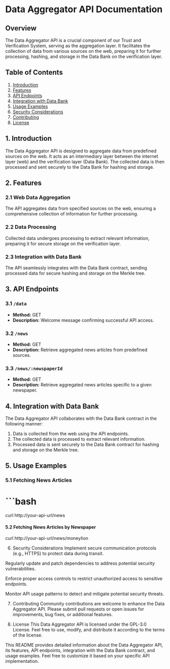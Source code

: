 # Data Aggregator API Documentation

## Overview

The Data Aggregator API is a crucial component of our Trust and Verification System, serving as the aggregation layer. It facilitates the collection of data from various sources on the web, preparing it for further processing, hashing, and storage in the Data Bank on the verification layer.

## Table of Contents

1. [Introduction](#introduction)
2. [Features](#features)
3. [API Endpoints](#api-endpoints)
4. [Integration with Data Bank](#integration-with-data-bank)
5. [Usage Examples](#usage-examples)
6. [Security Considerations](#security-considerations)
7. [Contributing](#contributing)
8. [License](#license)

## 1. Introduction

The Data Aggregator API is designed to aggregate data from predefined sources on the web. It acts as an intermediary layer between the internet layer (web) and the verification layer (Data Bank). The collected data is then processed and sent securely to the Data Bank for hashing and storage.

## 2. Features

### 2.1 Web Data Aggregation

The API aggregates data from specified sources on the web, ensuring a comprehensive collection of information for further processing.

### 2.2 Data Processing

Collected data undergoes processing to extract relevant information, preparing it for secure storage on the verification layer.

### 2.3 Integration with Data Bank

The API seamlessly integrates with the Data Bank contract, sending processed data for secure hashing and storage on the Merkle tree.

## 3. API Endpoints

### 3.1 `/data`

- **Method:** GET
- **Description:** Welcome message confirming successful API access.

### 3.2 `/news`

- **Method:** GET
- **Description:** Retrieve aggregated news articles from predefined sources.

### 3.3 `/news/:newspaperId`

- **Method:** GET
- **Description:** Retrieve aggregated news articles specific to a given newspaper.

## 4. Integration with Data Bank

The Data Aggregator API collaborates with the Data Bank contract in the following manner:

1. Data is collected from the web using the API endpoints.
2. The collected data is processed to extract relevant information.
3. Processed data is sent securely to the Data Bank contract for hashing and storage on the Merkle tree.

## 5. Usage Examples

### 5.1 Fetching News Articles

# ```bash
curl http://your-api-url/news

#### 5.2 Fetching News Articles by Newspaper
curl http://your-api-url/news/moneylion

6. Security Considerations
Implement secure communication protocols (e.g., HTTPS) to protect data during transit.

Regularly update and patch dependencies to address potential security vulnerabilities.

Enforce proper access controls to restrict unauthorized access to sensitive endpoints.

Monitor API usage patterns to detect and mitigate potential security threats.

7. Contributing
Community contributions are welcome to enhance the Data Aggregator API. Please submit pull requests or open issues for improvements, bug fixes, or additional features.

8. License
This Data Aggregator API is licensed under the GPL-3.0 License. Feel free to use, modify, and distribute it according to the terms of the license.


This README provides detailed information about the Data Aggregator API, its features, API endpoints, integration with the Data Bank contract, and usage examples. Feel free to customize it based on your specific API implementation.